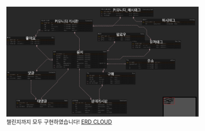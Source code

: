 ![로고](./스크린샷%202024-07-15%20오전%2012.25.42.png)
챌린지까지 모두 구현하였습니다!
[ERD CLOUD](https://www.erdcloud.com/d/nQudN8vARbL7g5cbN)
